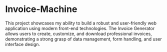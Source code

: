 # Invoice-Machine
This project showcases my ability to build a robust and user-friendly web application using modern front-end technologies. The Invoice Generator allows users to create, customize, and download professional invoices, demonstrating a strong grasp of data management, form handling, and user interface design.
